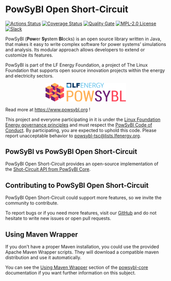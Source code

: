 # PowSyBl Open Short-Circuit

[![Actions Status](https://github.com/powsybl/powsybl-open-sc/workflows/CI/badge.svg)](https://github.com/powsybl/powsybl-open-sc/actions)
[![Coverage Status](https://sonarcloud.io/api/project_badges/measure?project=com.powsybl%3Apowsybl-open-sc&metric=coverage)](https://sonarcloud.io/component_measures?id=com.powsybl%3Apowsybl-open-sc&metric=coverage)
[![Quality Gate](https://sonarcloud.io/api/project_badges/measure?project=com.powsybl%3Apowsybl-open-sc&metric=alert_status)](https://sonarcloud.io/dashboard?id=com.powsybl%3Apowsybl-open-sc)
[![MPL-2.0 License](https://img.shields.io/badge/license-MPL_2.0-blue.svg)](https://www.mozilla.org/en-US/MPL/2.0/)
[![Slack](https://img.shields.io/badge/slack-powsybl-blueviolet.svg?logo=slack)](https://join.slack.com/t/powsybl/shared_invite/zt-rzvbuzjk-nxi0boim1RKPS5PjieI0rA)

PowSyBl (**Pow**er **Sy**stem **Bl**ocks) is an open source library written in Java, that makes it easy to write complex
software for power systems’ simulations and analysis. Its modular approach allows developers to extend or customize its
features.

PowSyBl is part of the LF Energy Foundation, a project of The Linux Foundation that supports open source innovation projects
within the energy and electricity sectors.

<p align="center">
<img src="https://raw.githubusercontent.com/powsybl/powsybl-gse/main/gse-spi/src/main/resources/images/logo_lfe_powsybl.svg?sanitize=true" alt="PowSyBl Logo" width="50%"/>
</p>

Read more at https://www.powsybl.org !

This project and everyone participating in it is under the [Linux Foundation Energy governance principles](https://www.powsybl.org/pages/overview/governance) and must respect the [PowSyBl Code of Conduct](https://github.com/powsybl/.github/blob/main/CODE_OF_CONDUCT.md).
By participating, you are expected to uphold this code. Please report unacceptable behavior to [powsybl-tsc@lists.lfenergy.org](mailto:powsybl-tsc@lists.lfenergy.org).

## PowSyBl vs PowSyBl Open Short-Circuit

PowSyBl Open Short-Circuit provides an open-source implementation of the [Shot-Circuit API from PowSyBl Core](https://www.powsybl.org/pages/documentation/simulation/shortcircuitanalysis/).

## Contributing to PowSyBl Open Short-Circuit

PowSyBl Open Short-Circuit could support more features, so we invite the community to contribute.

To report bugs or if you need more features, visit our [GitHub](https://github.com/powsybl/powsybl-open-sc/issues) and
do not hesitate to write new issues or open pull requests.

## Using Maven Wrapper
If you don't have a proper Maven installation, you could use the provided Apache Maven Wrapper scripts.
They will download a compatible maven distribution and use it automatically.

You can see the [Using Maven Wrapper](https://github.com/powsybl/powsybl-core/tree/main#using-maven-wrapper) section of the [powsybl-core](https://github.com/powsybl/powsybl-core) documentation if you want further information on this subject.
